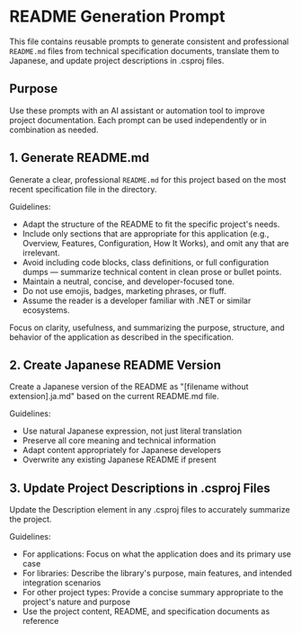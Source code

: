 ﻿# README Generation Prompt

This file contains reusable prompts to generate consistent and professional `README.md` files from technical specification documents, translate them to Japanese, and update project descriptions in .csproj files.

## Purpose

Use these prompts with an AI assistant or automation tool to improve project documentation. Each prompt can be used independently or in combination as needed.

## 1. Generate README.md

Generate a clear, professional `README.md` for this project based on the most recent specification file in the directory.

Guidelines:

- Adapt the structure of the README to fit the specific project's needs.
- Include only sections that are appropriate for this application (e.g., Overview, Features, Configuration, How It Works), and omit any that are irrelevant.
- Avoid including code blocks, class definitions, or full configuration dumps — summarize technical content in clean prose or bullet points.
- Maintain a neutral, concise, and developer-focused tone.
- Do not use emojis, badges, marketing phrases, or fluff.
- Assume the reader is a developer familiar with .NET or similar ecosystems.

Focus on clarity, usefulness, and summarizing the purpose, structure, and behavior of the application as described in the specification.

## 2. Create Japanese README Version

Create a Japanese version of the README as "[filename without extension].ja.md" based on the current README.md file.

Guidelines:

- Use natural Japanese expression, not just literal translation
- Preserve all core meaning and technical information
- Adapt content appropriately for Japanese developers
- Overwrite any existing Japanese README if present

## 3. Update Project Descriptions in .csproj Files

Update the Description element in any .csproj files to accurately summarize the project.

Guidelines:

- For applications: Focus on what the application does and its primary use case
- For libraries: Describe the library's purpose, main features, and intended integration scenarios
- For other project types: Provide a concise summary appropriate to the project's nature and purpose
- Use the project content, README, and specification documents as reference
